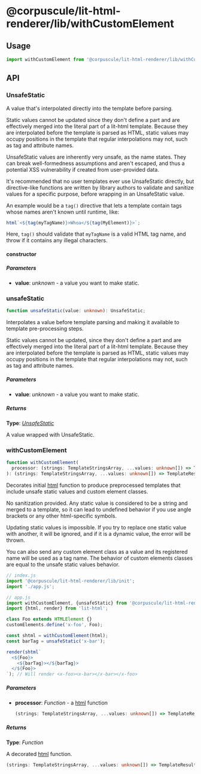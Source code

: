 # @corpuscule/lit-html-renderer/lib/withCustomElement

## Usage

```typescript
import withCustomElement from '@corpuscule/lit-html-renderer/lib/withCustomElement';
```

## API

### UnsafeStatic

A value that's interpolated directly into the template before parsing.

Static values cannot be updated since they don't define a part and are
effectively merged into the literal part of a lit-html template. Because
they are interpolated before the template is parsed as HTML, static values
may occupy positions in the template that regular interpolations may not,
such as tag and attribute names.

UnsafeStatic values are inherently very unsafe, as the name states. They
can break well-formedness assumptions and aren't escaped, and thus a
potential XSS vulnerability if created from user-provided data.

It's recommended that no user templates ever use UnsafeStatic directly,
but directive-like functions are written by library authors to validate
and sanitize values for a specific purpose, before wrapping in an
UnsafeStatic value.

An example would be a `tag()` directive that lets a template contain tags
whose names aren't known until runtime, like:

```javascript
html`<${tag(myTagName)}>Whoa</${tag(MyElement)}>`;
```

Here, `tag()` should validate that `myTagName` is a valid HTML tag name,
and throw if it contains any illegal characters.

#### constructor

##### Parameters

- **value**: _unknown_ - a value you want to make static.

### unsafeStatic

```typescript
function unsafeStatic(value: unknown): UnsafeStatic;
```

Interpolates a value before template parsing and making it available to
template pre-processing steps.

Static values cannot be updated, since they don't define a part and are
effectively merged into the literal part of a lit-html template. Because
they are interpolated before the template is parsed as HTML, static values
may occupy positions in the template that regular interpolations may not,
such as tag and attribute names.

##### Parameters

- **value**: _unknown_ - a value you want to make static.

##### Returns

**Type**: _[UnsafeStatic](#unsafestatic)_

A value wrapped with UnsafeStatic.

### withCustomElement

```typescript
function withCustomElement(
  processor: (strings: TemplateStringsArray, ...values: unknown[]) => TemplateResult,
): (strings: TemplateStringsArray, ...values: unknown[]) => TemplateResult;
```

Decorates initial [html](https://lit-html.polymer-project.org/api/modules/lit_html.html#html)
function to produce preprocessed templates that include unsafe static values and
custom element classes.

No sanitization provided. Any static value is considered to be a string and
merged to a template, so it can lead to undefined behavior if you use angle
brackets or any other html-specific symbols.

Updating static values is impossible. If you try to replace one static value
with another, it will be ignored, and if it is a dynamic value, the error will
be thrown.

You can also send any custom element class as a value and its registered name
will be used as a tag name. The behavior of custom elements classes are equal to
the unsafe static values behavior.

```typescript
// index.js
import '@corpuscule/lit-html-renderer/lib/init';
import './app.js';

// app.js
import withCustomElement, {unsafeStatic} from '@corpuscule/lit-html-renderer';
import {html, render} from 'lit-html';

class Foo extends HTMLElement {}
customElements.define('x-foo', Foo);

const shtml = withCustomElement(html);
const barTag = unsafeStatic('x-bar');

render(shtml`
  <${Foo}>
    <${barTag}></${barTag}>
  </${Foo}>
`); // Will render <x-foo><x-bar></x-bar></x-foo>
```

##### Parameters

- **processor**: _Function_ - a [html](https://lit-html.polymer-project.org/api/modules/lit_html.html#html)
  function
  ```typescript
  (strings: TemplateStringsArray, ...values: unknown[]) => TemplateResult;
  ```

##### Returns

**Type**: _Function_

A decorated [html](https://lit-html.polymer-project.org/api/modules/lit_html.html#html)
function.

```typescript
(strings: TemplateStringsArray, ...values: unknown[]) => TemplateResult;
```
